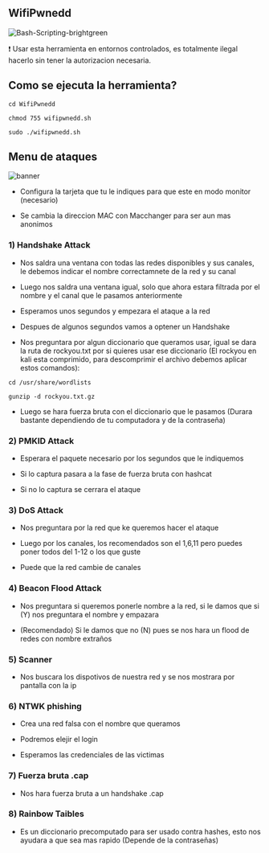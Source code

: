 ## WifiPwnedd
![Bash-Scripting-brightgreen](https://user-images.githubusercontent.com/89719224/216780401-60655d5f-6804-4a3d-a9f2-3a02a1a3f9c8.svg)

❗ Usar esta herramienta en entornos controlados, es totalmente ilegal hacerlo sin tener la autorizacion necesaria.

## Como se ejecuta la herramienta? 

```
cd WifiPwnedd

chmod 755 wifipwnedd.sh

sudo ./wifipwnedd.sh
```

## Menu de ataques 
![banner](https://user-images.githubusercontent.com/89719224/224522179-1f0febf9-825a-4546-9da8-0580dda2a2c7.png)





- Configura la tarjeta que tu le indiques para que este en modo monitor (necesario)

- Se cambia la direccion MAC con Macchanger para ser aun mas anonimos 

### 1) Handshake Attack

- Nos saldra una ventana con todas las redes disponibles y sus canales, le debemos indicar el nombre correctamnete de la red y su canal

- Luego nos saldra una ventana igual, solo que ahora estara filtrada por el nombre y el canal que le pasamos anteriormente

- Esperamos unos segundos y empezara el ataque a la red

- Despues de algunos segundos vamos a optener un Handshake

- Nos preguntara por algun diccionario que queramos usar, igual se dara la ruta de rockyou.txt por si quieres usar ese diccionario (El rockyou en kali esta comprimido, para descomprimir el archivo debemos aplicar estos comandos): 
```
cd /usr/share/wordlists

gunzip -d rockyou.txt.gz
```

- Luego se hara fuerza bruta con el diccionario que le pasamos (Durara bastante dependiendo de tu computadora y de la contraseña)

### 2) PMKID Attack

- Esperara el paquete necesario por los segundos que le indiquemos

- Si lo captura pasara a la fase de fuerza bruta con hashcat

- Si no lo captura se cerrara el ataque

### 3) DoS Attack

- Nos preguntara por la red que ke queremos hacer el ataque

- Luego por los canales, los recomendados son el 1,6,11 pero puedes poner todos del 1-12 o los que guste 

- Puede que la red cambie de canales

### 4) Beacon Flood Attack

- Nos preguntara si queremos ponerle nombre a la red, si le damos que si (Y) nos preguntara el nombre y empazara

- (Recomendado) Si le damos que no (N) pues se nos hara un flood de redes con nombre extraños

### 5) Scanner

- Nos buscara los dispotivos de nuestra red y se nos mostrara por pantalla con la ip

### 6) NTWK phishing

- Crea una red falsa con el nombre que queramos

- Podremos elejir el login 

- Esperamos las credenciales de las victimas

### 7) Fuerza bruta .cap

- Nos hara fuerza bruta a un handshake .cap

### 8) Rainbow Taibles

- Es un diccionario precomputado para ser usado contra hashes, esto nos ayudara a que sea mas rapido (Depende de la contraseñas)
